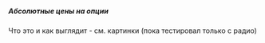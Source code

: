 ##### Абсолютные цены на опции

Что это и как выглядит - см. картинки
(пока тестировал только с радио)
